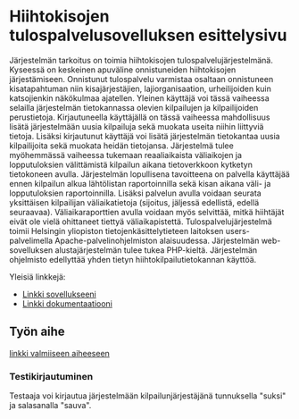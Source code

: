 # Hiihtokisojen tulospalvelusovelluksen esittelysivu

Järjestelmän tarkoitus on toimia hiihtokisojen tulospalvelujärjestelmänä. Kyseessä on keskeinen apuväline onnistuneiden hiihtokisojen järjestämiseen. Onnistunut tulospalvelu varmistaa osaltaan onnistuneen kisatapahtuman niin kisajärjestäjien, lajiorganisaation, urheilijoiden kuin katsojienkin näkökulmaa ajatellen. Yleinen käyttäjä voi tässä vaiheessa selailla järjestelmän tietokannassa olevien kilpailujen ja kilpailijoiden perustietoja. Kirjautuneella käyttäjällä on tässä vaiheessa mahdollisuus lisätä järjestelmään uusia kilpailuja sekä muokata useita niihin liittyviä tietoja. Lisäksi kirjautunut käyttäjä voi lisätä järjestelmän tietokantaa uusia kilpailijoita sekä muokata heidän tietojansa. Järjestelmä tulee myöhemmässä vaiheessa tukemaan reaaliaikaista väliaikojen ja lopputuloksien välittämistä kilpailun aikana tietoverkkoon kytketyn tietokoneen avulla. Järjestelmän lopullisena tavoitteena on palvella käyttäjää ennen kilpailun alkua lähtölistan raportoinnilla sekä kisan aikana väli- ja lopputuloksien raportoinnilla. Lisäksi palvelun avulla voidaan seurata yksittäisen kilpailijan väliaikatietoja (sijoitus, jäljessä edellistä, edellä seuraavaa). Väliaikaraporttien avulla voidaan myös selvittää, mitkä hiihtäjät eivät ole vielä ohittaneet tiettyä väliaikapistettä. Tulospalvelujärjestelmä toimii Helsingin yliopiston tietojenkäsittelytieteen laitoksen users-palvelimella Apache-palvelinohjelmiston alaisuudessa. Järjestelmän web-sovelluksen alustajärjestelmän tulee tukea PHP-kieltä.  Järjestelmän ohjelmisto edellyttää yhden tietyn hiihtokilpailutietokannan käyttöä.

Yleisiä linkkejä:

* [Linkki sovellukseeni](http://heileino.users.cs.helsinki.fi/hiihtotulospalvelu/)
* [Linkki dokumentaatiooni](https://github.com/heileino/Tsoha-Bootstrap/blob/master/doc/dokumentaatio.pdf)

## Työn aihe

[linkki valmiiseen aiheeseen](http://advancedkittenry.github.io/suunnittelu_ja_tyoymparisto/aiheet/Hiihtokisojen_tulospalvelu.html)

### Testikirjautuminen
Testaaja voi kirjautua järjestelmään kilpailunjärjestäjänä tunnuksella "suksi" ja salasanalla "sauva". 
